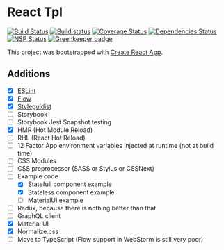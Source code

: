 React Tpl
=========

[![Build Status](https://travis-ci.org/aeldar/react-tpl.svg?branch=master)](https://travis-ci.org/aeldar/react-tpl)
[![Build status](https://ci.appveyor.com/api/projects/status/868g6c6or0i92wib?svg=true)](https://ci.appveyor.com/project/aeldar/react-tpl)
[![Coverage Status](https://coveralls.io/repos/github/aeldar/react-tpl/badge.svg)](https://coveralls.io/github/aeldar/react-tpl)
[![Dependencies Status](https://david-dm.org/aeldar/react-tpl.svg)](https://david-dm.org/aeldar/react-tpl)
[![NSP Status](https://nodesecurity.io/orgs/aeldar/projects/38334832-6ccd-44dc-8155-503b371a74d8/badge)](https://nodesecurity.io/orgs/aeldar/projects/38334832-6ccd-44dc-8155-503b371a74d8)
[![Greenkeeper badge](https://badges.greenkeeper.io/aeldar/react-tpl.svg)](https://greenkeeper.io/)

This project was bootstrapped with [Create React App](https://github.com/facebookincubator/create-react-app).

Additions
---------

* [x] [ESLint](https://eslint.org/)
* [x] [Flow](https://flow.org/en/docs/react/)
* [x] [Styleguidist](https://react-styleguidist.js.org/)
* [ ] Storybook
* [ ] Storybook Jest Snapshot testing
* [x] HMR (Hot Module Reload)
* [ ] RHL (React Hot Reload)
* [ ] 12 Factor App environment variables injected at runtime (not at build time)
* [ ] CSS Modules
* [ ] CSS preprocessor (SASS or Stylus or CSSNext)
* [ ] Example code
  * [x] Statefull component example
  * [x] Stateless component example
  * [ ] MaterialUI example
* [ ] Redux, because there is nothing better than that
* [ ] GraphQL client
* [x] Material UI
* [x] Normalize.css
* [ ] Move to TypeScript (Flow support in WebStorm is still very poor)
